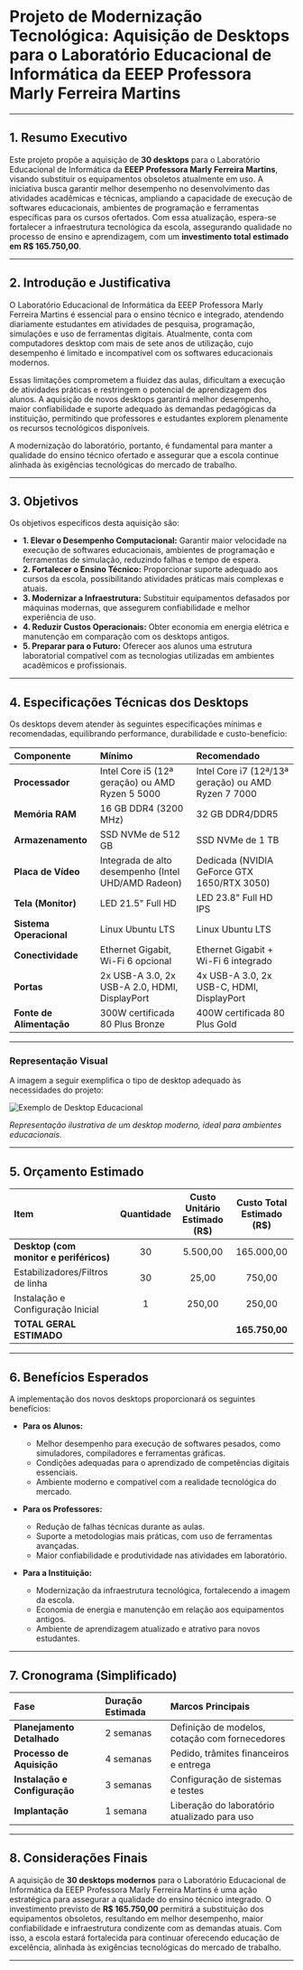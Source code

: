 # Projeto de Modernização Tecnológica: Aquisição de Desktops para o Laboratório Educacional de Informática da EEEP Professora Marly Ferreira Martins

---

## 1. Resumo Executivo

Este projeto propõe a aquisição de **30 desktops** para o Laboratório Educacional de Informática da **EEEP Professora Marly Ferreira Martins**, visando substituir os equipamentos obsoletos atualmente em uso. A iniciativa busca garantir melhor desempenho no desenvolvimento das atividades acadêmicas e técnicas, ampliando a capacidade de execução de softwares educacionais, ambientes de programação e ferramentas específicas para os cursos ofertados. Com essa atualização, espera-se fortalecer a infraestrutura tecnológica da escola, assegurando qualidade no processo de ensino e aprendizagem, com um **investimento total estimado em R$ 165.750,00**.

---

## 2. Introdução e Justificativa

O Laboratório Educacional de Informática da EEEP Professora Marly Ferreira Martins é essencial para o ensino técnico e integrado, atendendo diariamente estudantes em atividades de pesquisa, programação, simulações e uso de ferramentas digitais. Atualmente, conta com computadores desktop com mais de sete anos de utilização, cujo desempenho é limitado e incompatível com os softwares educacionais modernos.  

Essas limitações comprometem a fluidez das aulas, dificultam a execução de atividades práticas e restringem o potencial de aprendizagem dos alunos. A aquisição de novos desktops garantirá melhor desempenho, maior confiabilidade e suporte adequado às demandas pedagógicas da instituição, permitindo que professores e estudantes explorem plenamente os recursos tecnológicos disponíveis.  

A modernização do laboratório, portanto, é fundamental para manter a qualidade do ensino técnico ofertado e assegurar que a escola continue alinhada às exigências tecnológicas do mercado de trabalho.

---

## 3. Objetivos

Os objetivos específicos desta aquisição são:

* **1. Elevar o Desempenho Computacional:** Garantir maior velocidade na execução de softwares educacionais, ambientes de programação e ferramentas de simulação, reduzindo falhas e tempo de espera.  
* **2. Fortalecer o Ensino Técnico:** Proporcionar suporte adequado aos cursos da escola, possibilitando atividades práticas mais complexas e atuais.  
* **3. Modernizar a Infraestrutura:** Substituir equipamentos defasados por máquinas modernas, que assegurem confiabilidade e melhor experiência de uso.  
* **4. Reduzir Custos Operacionais:** Obter economia em energia elétrica e manutenção em comparação com os desktops antigos.  
* **5. Preparar para o Futuro:** Oferecer aos alunos uma estrutura laboratorial compatível com as tecnologias utilizadas em ambientes acadêmicos e profissionais.  

---

## 4. Especificações Técnicas dos Desktops

Os desktops devem atender às seguintes especificações mínimas e recomendadas, equilibrando performance, durabilidade e custo-benefício:

| Componente           | Mínimo                                       | Recomendado                                       |
| :------------------- | :------------------------------------------- | :------------------------------------------------ |
| **Processador** | Intel Core i5 (12ª geração) ou AMD Ryzen 5 5000 | Intel Core i7 (12ª/13ª geração) ou AMD Ryzen 7 7000 |
| **Memória RAM** | 16 GB DDR4 (3200 MHz)                        | 32 GB DDR4/DDR5                                   |
| **Armazenamento** | SSD NVMe de 512 GB                           | SSD NVMe de 1 TB                                  |
| **Placa de Vídeo** | Integrada de alto desempenho (Intel UHD/AMD Radeon) | Dedicada (NVIDIA GeForce GTX 1650/RTX 3050) |
| **Tela (Monitor)** | LED 21.5" Full HD                            | LED 23.8" Full HD IPS                             |
| **Sistema Operacional** | Linux Ubuntu LTS                           | Linux Ubuntu LTS                                  |
| **Conectividade** | Ethernet Gigabit, Wi-Fi 6 opcional           | Ethernet Gigabit + Wi-Fi 6 integrado              |
| **Portas** | 2x USB-A 3.0, 2x USB-A 2.0, HDMI, DisplayPort       | 4x USB-A 3.0, 2x USB-C, HDMI, DisplayPort         |
| **Fonte de Alimentação** | 300W certificada 80 Plus Bronze             | 400W certificada 80 Plus Gold                     |

---

### Representação Visual

A imagem a seguir exemplifica o tipo de desktop adequado às necessidades do projeto:

![Exemplo de Desktop Educacional](https://www.lenovo.com/medias/lenovo-desktop-thinkcentre-neo-50t-gen4-17inch-gallery-1.png?context=bWFzdGVyfHJvb3R8NDAwNTN8aW1hZ2UvcG5nfGhiZC9oMTUvMTYxNDA1NjA4NjE2NzAucG5nfDQzZTBiYzkwYWQ2NTUxNTMzZjcyNTVlY2FmM2RhODVhNmFjNGE4ZjQ0ODJmNjc0Y2RjOTRlNThhYjA2ZTdiZTY)

*Representação ilustrativa de um desktop moderno, ideal para ambientes educacionais.*  

---

## 5. Orçamento Estimado

| Item                             | Quantidade | Custo Unitário Estimado (R$) | Custo Total Estimado (R$) |
| :------------------------------- | :--------: | :---------------------------: | :-----------------------: |
| **Desktop (com monitor e periféricos)** | 30         | 5.500,00                     | 165.000,00                |
| Estabilizadores/Filtros de linha  | 30         | 25,00                        | 750,00                    |
| Instalação e Configuração Inicial | 1          | 250,00                       | 250,00                    |
| **TOTAL GERAL ESTIMADO** |            |                               | **165.750,00** |

---

## 6. Benefícios Esperados

A implementação dos novos desktops proporcionará os seguintes benefícios:  

* **Para os Alunos:**  
  * Melhor desempenho para execução de softwares pesados, como simuladores, compiladores e ferramentas gráficas.  
  * Condições adequadas para o aprendizado de competências digitais essenciais.  
  * Ambiente moderno e compatível com a realidade tecnológica do mercado.  

* **Para os Professores:**  
  * Redução de falhas técnicas durante as aulas.  
  * Suporte a metodologias mais práticas, com uso de ferramentas avançadas.  
  * Maior confiabilidade e produtividade nas atividades em laboratório.  

* **Para a Instituição:**  
  * Modernização da infraestrutura tecnológica, fortalecendo a imagem da escola.  
  * Economia de energia e manutenção em relação aos equipamentos antigos.  
  * Ambiente de aprendizagem atualizado e atrativo para novos estudantes.  

---

## 7. Cronograma (Simplificado)

| Fase                        | Duração Estimada | Marcos Principais                                      |
| :-------------------------- | :--------------- | :----------------------------------------------------- |
| **Planejamento Detalhado** | 2 semanas        | Definição de modelos, cotação com fornecedores         |
| **Processo de Aquisição** | 4 semanas        | Pedido, trâmites financeiros e entrega                 |
| **Instalação e Configuração** | 3 semanas        | Configuração de sistemas e testes                      |
| **Implantação** | 1 semana         | Liberação do laboratório atualizado para uso           |

---

## 8. Considerações Finais

A aquisição de **30 desktops modernos** para o Laboratório Educacional de Informática da EEEP Professora Marly Ferreira Martins é uma ação estratégica para assegurar a qualidade do ensino técnico integrado. O investimento previsto de **R$ 165.750,00** permitirá a substituição dos equipamentos obsoletos, resultando em melhor desempenho, maior confiabilidade e infraestrutura condizente com as demandas atuais. Com isso, a escola estará fortalecida para continuar oferecendo educação de excelência, alinhada às exigências tecnológicas do mercado de trabalho.  

---
